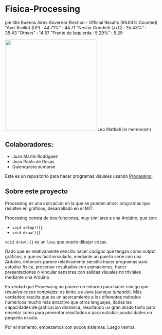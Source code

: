 # Fisica-Processing

pie title Buenos Aires Governor Election - Official Results (99.83% Counted)
    "Axel Kicillof (UP) : 44.71%" : 44.71
    "Néstor Grindetti (JxC) : 35.43%" : 35.43
    "Others" : 14.57
    "Frente de Izquierda : 5.29%" : 5.29


 <img src="https://agenciafe.com/data/img_cont/img_imagenes/181463.png" height="300">
Leo Mattioli (in memoriam)

## Colaboradores:
* Juan Martín Rodríguez
* Juan Pablo de Rosas
* Quienquiera sumarse

Este es un repositorio para hacer programas visuales usando [Processing](https://en.wikipedia.org/wiki/Processing).

## Sobre este proyecto

Processing es una aplicación en la que se pueden ahcer programas que resulten en gráficos, desarrollado en el MIT.

Processing consta de dos funciones, muy similares a una Arduino, que son:

* `void setup(){}`
* `void draw(){}`

`void draw(){}` es un `loop` que puede dibujar cosas.

Dado que es relativamente sencillo hacer códigos que tengan como output gráficos, y que es fácil vincularlo, mediante un puerto serie con una Arduino, entonces parece relativamente sencillo hacer programas para estudiar física, presentar resultados con animaciones, hacer presentaciones o vincular sensores con salidas visuales no triviales mediante una Arduino.

Es verdad que Processing no parece un entorno para hacer código que *resuelva cosas complejas*: es lento, es Java (aunque *tuneado*). Más verdadero resulta que es un acercamiento a los diferentes métodos numéricos mucho más atractivo que otros lenguajes, dadas las capacidades de graficación dinámica, resultando un gran aliado tanto para enseñar como para presentar resultados o para estudiar posibilidades en pequeña escala.

Por el momento, empezamos con pocos sistemas. Luego vemos.









